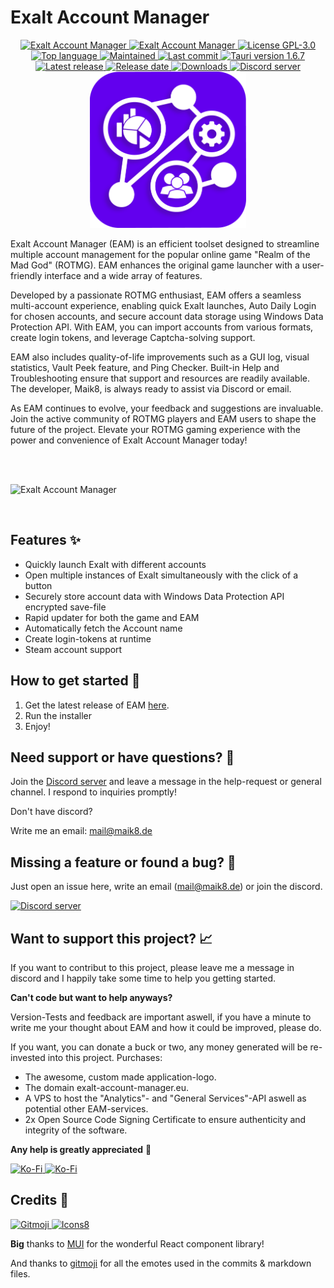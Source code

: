 <!--
  Title: Exalt Account Manager
  Description: An account manager and launcher for the game realm of the mad god (rotmg for short).
  Author: Maik8
  -->

# Exalt Account Manager

<div align="center">
<a href="https://github.com/MaikEight/ExaltAccountManager#:~:text=README.md-,Exalt%20Account%20Manager,-The%20Exalt%20Account" style="display: inline">
  <img
   src="https://img.shields.io/badge/Project-Exalt%20Account%20Manager-violet.svg?style=flat&color=6200EE"
    alt="Exalt Account Manager" />
</a>
<a href="https://app.codacy.com/gh/MaikEight/ExaltAccountManager/dashboard?utm_source=gh&utm_medium=referral&utm_content=&utm_campaign=Badge_grade" style="display: inline">
  <img
   src="https://app.codacy.com/project/badge/Grade/0ef544da9dd44beeac1d3e69f7312d94"
    alt="Exalt Account Manager" />
</a>
<a href="https://github.com/MaikEight/ExaltAccountManager/blob/main/LICENSE" style="display: inline">
  <img
    src="https://img.shields.io/github/license/MaikEight/ExaltAccountManager?label=License"
    alt="License GPL-3.0" />
</a>
<a href="https://github.com/MaikEight/ExaltAccountManager#Languages:~:text=your%20first%20package-,Languages" style="display: inline">
  <img
    src="https://img.shields.io/github/languages/top/MaikEight/ExaltAccountManager"
    alt="Top language" />
</a>
<a href="https://github.com/MaikEight" style="display: inline">
  <img
    src="https://img.shields.io/maintenance/yes/2024?label=Maintained"
    alt="Maintained" />
</a>
<a href="https://github.com/MaikEight/ExaltAccountManager/commits/main" style="display: inline">
  <img
    src="https://img.shields.io/github/last-commit/MaikEight/ExaltAccountManager?label=Last%20commit"
    alt="Last commit" />
</a>
<a href="https://tauri.app" style="display: inline">
  <img
    src="https://img.shields.io/badge/Tauri-1.5.1-violet.svg?style=flat&logo=Tauri&color=512BD4"
    alt="Tauri version 1.6.7" />
</a>
<a href="https://github.com/MaikEight/ExaltAccountManager/releases/latest" style="display: inline">
  <img
    src="https://img.shields.io/github/v/release/MaikEight/ExaltAccountManager?label=Latest%20Release"
    alt="Latest release" />
</a>
<a href="https://github.com/MaikEight/ExaltAccountManager/releases/latest" style="display: inline">
  <img
    src="https://img.shields.io/github/release-date/MaikEight/ExaltAccountManager?label=Release%20date"
    alt="Release date" />
</a>
<a href="https://github.com/MaikEight/ExaltAccountManager/releases/latest" style="display: inline">
  <img
    src="https://img.shields.io/github/downloads/MaikEight/ExaltAccountManager/total?label=Downloads"
    alt="Downloads" />
</a>
<a href="https://discord.exalt-account-manager.eu" style="display: inline">
  <img
    src="https://img.shields.io/discord/870868049333469224?color=5662F6&label=Discord"
    alt="Discord server" />
</a>


<br >

<img  width="250" height="250" src="https://raw.githubusercontent.com/MaikEight/ExaltAccountManager/main/src-tauri/icons/logo.png" alt="EAM logo" title="EAM logo">  
</div>


Exalt Account Manager (EAM) is an efficient toolset designed to streamline multiple account management for the popular online game "Realm of the Mad God" (ROTMG). EAM enhances the original game launcher with a user-friendly interface and a wide array of features.

Developed by a passionate ROTMG enthusiast, EAM offers a seamless multi-account experience, enabling quick Exalt launches, Auto Daily Login for chosen accounts, and secure account data storage using Windows Data Protection API. With EAM, you can import accounts from various formats, create login tokens, and leverage Captcha-solving support.

EAM also includes quality-of-life improvements such as a GUI log, visual statistics, Vault Peek feature, and Ping Checker. Built-in Help and Troubleshooting ensure that support and resources are readily available. The developer, Maik8, is always ready to assist via Discord or email.

As EAM continues to evolve, your feedback and suggestions are invaluable. Join the active community of ROTMG players and EAM users to shape the future of the project. Elevate your ROTMG gaming experience with the power and convenience of Exalt Account Manager today!

<br >
<br >

![Exalt Account Manager](https://i.imgur.com/l8yu0lc.png)

<br >

## Features ✨
- Quickly launch Exalt with different accounts
- Open multiple instances of Exalt simultaneously with the click of a button
- Securely store account data with Windows Data Protection API encrypted save-file
- Rapid updater for both the game and EAM
- Automatically fetch the Account name
- Create login-tokens at runtime
- Steam account support

## How to get started 🚀

1. Get the latest release of EAM [here](https://github.com/MaikEight/ExaltAccountManager/releases/latest).
2. Run the installer
3. Enjoy!

## Need support or have questions? 📝
Join the [Discord server](https://discord.exalt-account-manager.eu) and leave a message in the help-request or general channel. I respond to inquiries promptly!

Don't have discord? 

Write me an email: mail@maik8.de

## Missing a feature or found a bug? 🐛
Just open an issue here, write an email (mail@maik8.de) or join the discord.

<a href="https://discord.exalt-account-manager.eu">
  <img
    src="https://img.shields.io/discord/870868049333469224?color=5662F6&label=Discord"
    alt="Discord server"
  />
</a>

## Want to support this project? 📈
If you want to contribut to this project, please leave me a message in discord and I happily take some time to help you getting started.

<b>Can't code but want to help anyways?</b>

Version-Tests and feedback are important aswell, if you have a minute to write me your thought about EAM and how it could be improved, please do.

If you want, you can donate a buck or two, any money generated will be re-invested into this project.
Purchases: 
- The awesome, custom made application-logo.
- The domain exalt-account-manager.eu.
- A VPS to host the "Analytics"- and "General Services"-API aswell as potential other EAM-services.
- 2x Open Source Code Signing Certificate to ensure authenticity and integrity of the software.

<b>Any help is greatly appreciated</b> 🍻

<a href="https://ko-fi.com/maik8">
  <img
    height='48'
    src="https://storage.ko-fi.com/cdn/brandasset/kofi_bg_tag_dark.png"
    alt="Ko-Fi"
  />
</a>

<a href="https://www.buymeacoffee.com/Maik8">
  <img
    height='48'
    src="https://i.imgur.com/tAUkwTQ.png"
    alt="Ko-Fi"
  />
</a>

## Credits 💚

<a href="https://gitmoji.dev">
  <img
    src="https://img.shields.io/badge/gitmoji-%20😜%20😍-FFDD67.svg?style=flat"
    alt="Gitmoji"
  />
</a>
<a href="https://mui.com">
  <img
    src="https://img.shields.io/badge/MUI-%230081CB.svg?style=for-the-badge&logo=mui&logoColor=white"
    alt="Icons8"
    height="20px"
    style="border-radius: 2px"
  />
</a>

<b>Big</b> thanks to [MUI](https://mui.com) for the wonderful React component library!

And thanks to [gitmoji](https://gitmoji.dev) for all the emotes used in the commits & markdown files. 